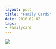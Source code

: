 ```yaml
---
layout: post
title: "Family Card5"
date: 2010-02-02
tags: 
- Familycard
---
```






<div class="polaroidcard">
  <img src="https://mahiwedsaniket.github.io/pictures/5.png">
</div>
